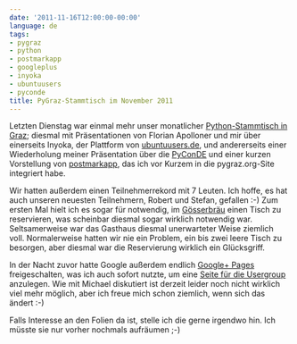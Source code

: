 ```yaml
---
date: '2011-11-16T12:00:00-00:00'
language: de
tags:
- pygraz
- python
- postmarkapp
- googleplus
- inyoka
- ubuntuusers
- pyconde
title: PyGraz-Stammtisch im November 2011
---
```



Letzten Dienstag war einmal mehr unser monatlicher [Python-Stammtisch in
Graz][1]; diesmal mit Präsentationen von Florian Apolloner und mir über
einerseits Inyoka, der Plattform von [ubuntuusers.de][2], und andererseits
einer Wiederholung meiner Präsentation über die [PyConDE][3] und einer kurzen
Vorstellung von [postmarkapp][4], das ich vor Kurzem in die pygraz.org-Site
integriert habe.

Wir hatten außerdem einen Teilnehmerrekord mit 7 Leuten. Ich hoffe, es hat
auch unseren neuesten Teilnehmern, Robert und Stefan, gefallen :-) Zum ersten
Mal hielt ich es sogar für notwendig, im [Gösserbräu][5] einen Tisch zu
reservieren, was scheinbar diesmal sogar wirklich notwendig war.
Seltsamerweise war das Gasthaus diesmal unerwarteter Weise ziemlich voll.
Normalerweise hatten wir nie ein Problem, ein bis zwei leere Tisch zu
besorgen, aber diesmal war die Reservierung wirklich ein Glücksgriff.

In der Nacht zuvor hatte Google außerdem endlich [Google+ Pages][6]
freigeschalten, was ich auch sofort nutzte, um eine [Seite für die
Usergroup][7] anzulegen. Wie mit Michael diskutiert ist derzeit leider noch
nicht wirklich viel mehr möglich, aber ich freue mich schon ziemlich, wenn
sich das ändert :-)

Falls Interesse an den Folien da ist, stelle ich die gerne irgendwo hin. Ich
müsste sie nur vorher nochmals aufräumen ;-)

[1]: http://pygraz.org/meetups/2011-11-08
[2]: http://ubuntuusers.de/
[3]: http://de.pycon.org/2011/
[4]: https://postmarkapp.com/servers
[5]: http://www.goesserbraeugraz.at
[6]: http://googleblog.blogspot.com/2011/11/google-pages-connect-with-all-things.html
[7]: https://plus.google.com/101185345132127945047/about
